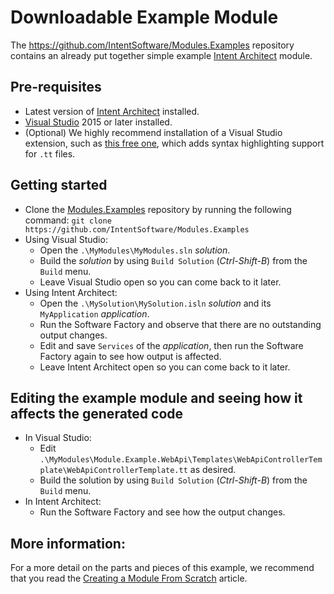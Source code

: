 <!--
Important:

This is largely replicated at https://github.com/IntentSoftware/Modules.Examples/blob/master/readme.md

Be sure to update both if editing.
-->

# Downloadable Example Module

The https://github.com/IntentSoftware/Modules.Examples repository contains an already put together simple example [Intent Architect](https://intentarchitect.com/) module.

## Pre-requisites

- Latest version of [Intent Architect](https://intentarchitect.com/#/downloads) installed.
- [Visual Studio](https://www.visualstudio.com/vs/) 2015 or later installed.
- (Optional) We highly recommend installation of a Visual Studio extension, such as [this free one](http://t4-editor.tangible-engineering.com/Download_T4Editor_Plus_ModelingTools.html), which adds syntax highlighting support for `.tt` files.

## Getting started

- Clone the [Modules.Examples](https://github.com/IntentSoftware/Modules.Examples) repository by running the following command: `git clone https://github.com/IntentSoftware/Modules.Examples`
- Using Visual Studio:
    - Open the `.\MyModules\MyModules.sln` *solution*.
    - Build the *solution* by using `Build Solution` (*Ctrl-Shift-B*) from the `Build` menu.
    - Leave Visual Studio open so you can come back to it later.
- Using Intent Architect:
    - Open the `.\MySolution\MySolution.isln` *solution* and its `MyApplication` *application*.
    - Run the Software Factory and observe that there are no outstanding output changes.
    - Edit and save `Services` of the *application*, then run the Software Factory again to see how output is affected.
    - Leave Intent Architect open so you can come back to it later.

## Editing the example module and seeing how it affects the generated code

- In Visual Studio:
    - Edit `.\MyModules\Module.Example.WebApi\Templates\WebApiControllerTemplate\WebApiControllerTemplate.tt` as desired.
    - Build the solution by using `Build Solution` (*Ctrl-Shift-B*) from the `Build` menu.
- In Intent Architect:
    - Run the Software Factory and see how the output changes.

## More information:

For a more detail on the parts and pieces of this example, we recommend that you read the [Creating a Module From Scratch](https://intentarchitect.com/docs/articles/getting_started/creating_a_module_from_scratch.html) article.